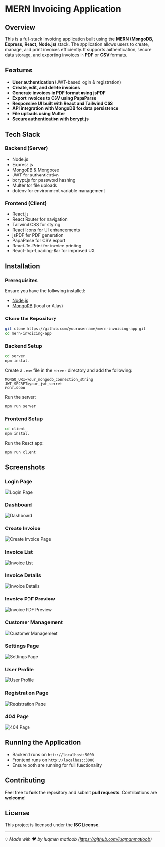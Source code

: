# MERN Invoicing Application

## Overview

This is a full-stack invoicing application built using the **MERN (MongoDB, Express, React, Node.js)** stack. The application allows users to create, manage, and print invoices efficiently. It supports authentication, secure data storage, and exporting invoices in **PDF** or **CSV** formats.

## Features

- **User authentication** (JWT-based login & registration)
- **Create, edit, and delete invoices**
- **Generate invoices in PDF format using jsPDF**
- **Export invoices to CSV using PapaParse**
- **Responsive UI built with React and Tailwind CSS**
- **API integration with MongoDB for data persistence**
- **File uploads using Multer**
- **Secure authentication with bcrypt.js**

## Tech Stack

### Backend (Server)
- Node.js
- Express.js
- MongoDB & Mongoose
- JWT for authentication
- bcrypt.js for password hashing
- Multer for file uploads
- dotenv for environment variable management

### Frontend (Client)
- React.js
- React Router for navigation
- Tailwind CSS for styling
- React Icons for UI enhancements
- jsPDF for PDF generation
- PapaParse for CSV export
- React-To-Print for invoice printing
- React-Top-Loading-Bar for improved UX

## Installation

### Prerequisites
Ensure you have the following installed:
- [Node.js](https://nodejs.org/)
- [MongoDB](https://www.mongodb.com/) (local or Atlas)

### Clone the Repository
```bash
git clone https://github.com/yourusername/mern-invoicing-app.git
cd mern-invoicing-app
```

### Backend Setup
```bash
cd server
npm install
```

Create a `.env` file in the `server` directory and add the following:
```
MONGO_URI=your_mongodb_connection_string
JWT_SECRET=your_jwt_secret
PORT=5000
```

Run the server:
```bash
npm run server
```

### Frontend Setup
```bash
cd client
npm install
```

Run the React app:
```bash
npm run client
```

## Screenshots

### Login Page
![Login Page](_cs/one.png)

### Dashboard
![Dashboard](_cs/two.png)

### Create Invoice
![Create Invoice Page](_cs/three.png)

### Invoice List
![Invoice List](_cs/four.png)

### Invoice Details
![Invoice Details](_cs/five.png)

### Invoice PDF Preview
![Invoice PDF Preview](_cs/six.png)

### Customer Management
![Customer Management](_cs/seven.png)

### Settings Page
![Settings Page](_cs/eight.png)

### User Profile
![User Profile](_cs/nine.png)

### Registration Page
![Registration Page](_cs/ten.png)

### 404 Page
![404 Page](_cs/eleven.png)

## Running the Application
- Backend runs on `http://localhost:5000`
- Frontend runs on `http://localhost:3000`
- Ensure both are running for full functionality

## Contributing
Feel free to **fork** the repository and submit **pull requests**. Contributions are **welcome**!

## License
This project is licensed under the **ISC License**.

---

💡 *Made with ❤️ by luqman matloob (https://github.com/luqmanmatloob)*